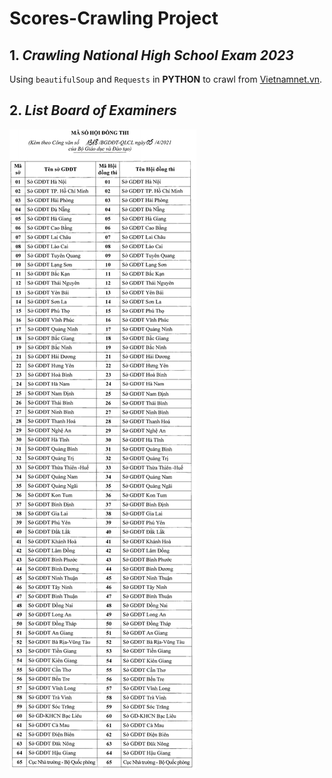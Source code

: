 # Scores-Crawling Project
## 1. _Crawling National High School Exam 2023_
Using `beautifulSoup` and `Requests` in **PYTHON** to crawl from [Vietnamnet.vn](https://vietnamnet.vn/giao-duc/diem-thi/tra-cuu-diem-thi-tot-nghiep-thpt-2023).
## 2. _List Board of Examiners_
![danhSachHoiDongThi.jpg](https://github.com/TaiDuc1001/Scores-Crawling/blob/master/danhSachHoiDongThi.jpg)
